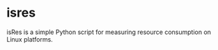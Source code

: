 isres
=====

isRes is a simple Python script for measuring resource consumption on Linux platforms.
